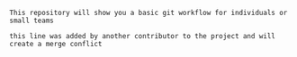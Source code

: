 	This repository will show you a basic git workflow for individuals or small teams
	
	this line was added by another contributor to the project and will create a merge conflict
